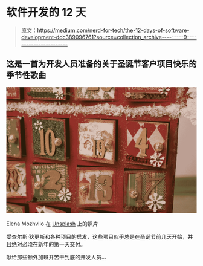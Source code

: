# 软件开发的 12 天

> 原文：<https://medium.com/nerd-for-tech/the-12-days-of-software-development-ddc389096761?source=collection_archive---------9----------------------->

## 这是一首为开发人员准备的关于圣诞节客户项目快乐的季节性歌曲

![](img/9fcb21b94561b12c431f96405c9bca41.png)

Elena Mozhvilo 在 [Unsplash](https://unsplash.com?utm_source=medium&utm_medium=referral) 上的照片

受查尔斯·狄更斯和各种项目的启发，这些项目似乎总是在圣诞节前几天开始，并且绝对必须在新年的第一天交付。

献给那些额外加班并苦干到底的开发人员…